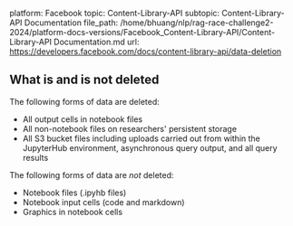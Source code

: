 platform: Facebook
topic: Content-Library-API
subtopic: Content-Library-API Documentation
file_path: /home/bhuang/nlp/rag-race-challenge2-2024/platform-docs-versions/Facebook_Content-Library-API/Content-Library-API Documentation.md
url: https://developers.facebook.com/docs/content-library-api/data-deletion

## What is and is not deleted

The following forms of data are deleted:

* All output cells in notebook files
* All non-notebook files on researchers' persistent storage
* All S3 bucket files including uploads carried out from within the JupyterHub environment, asynchronous query output, and all query results

The following forms of data are _not_ deleted:

* Notebook files (.ipyhb files)
* Notebook input cells (code and markdown)
* Graphics in notebook cells